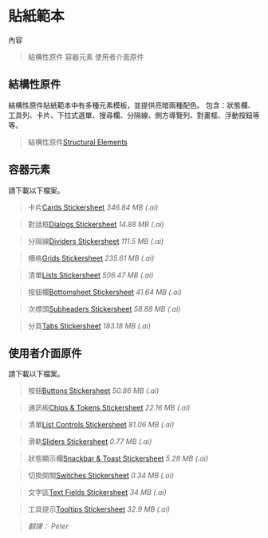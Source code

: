 
# 貼紙範本

內容
> 結構性原件
> 容器元素
> 使用者介面原件

## 結構性原件

結構性原件貼紙範本中有多種元素模板，並提供亮暗兩種配色。
包含：狀態欄、工具列、卡片、下拉式選單、搜尋欄、分隔線、側方導覽列、對畫框、浮動按鈕等等。

> 結構性原件[Structural Elements](http://material-design.storage.googleapis.com/downloads/stickersheet_uielements.ai)



## 容器元素

請下載以下檔案。

> 卡片[Cards Stickersheet](http://material-design.storage.googleapis.com/downloads/stickersheet_cards.ai)
*346.84 MB (.ai)*

> 對話框[Dialogs Stickersheet](http://material-design.storage.googleapis.com/downloads/stickersheet_dialogs.ai)
*14.88 MB (.ai)*

> 分隔線[Dividers Stickersheet](http://material-design.storage.googleapis.com/downloads/stickersheet_dividers.ai)
*111.5 MB (.ai)*

> 柵格[Grids Stickersheet](http://material-design.storage.googleapis.com/downloads/stickersheet_grids.ai)
*235.61 MB (.ai)*

> 清單[Lists Stickersheet](http://material-design.storage.googleapis.com/downloads/stickersheet_lists.ai)
*506.47 MB (.ai)*

> 按鈕欄[Bottomsheet Stickersheet](http://material-design.storage.googleapis.com/downloads/stickersheet_bottomsheets.ai)
*41.64 MB (.ai)*

> 次標頭[Subheaders Stickersheet](http://material-design.storage.googleapis.com/downloads/stickersheet_subheads.ai)
*58.88 MB (.ai)*

> 分頁[Tabs Stickersheet](http://material-design.storage.googleapis.com/downloads/stickersheet_tabs.ai)
*183.18 MB (.ai)*


## 使用者介面原件

請下載以下檔案。


> 按鈕[Buttons Stickersheet](http://material-design.storage.googleapis.com/downloads/stickersheet_buttons.ai)
*50.86 MB (.ai)*

> 通訊板[Chips & Tokens Stickersheet](http://material-design.storage.googleapis.com/downloads/stickersheet_chips.ai)
*22.16 MB (.ai)*

> 清單[List Controls Stickersheet](http://material-design.storage.googleapis.com/downloads/stickersheet_listcontrols.ai)
*81.06 MB (.ai)*

> 滑軌[Sliders Stickersheet](http://material-design.storage.googleapis.com/downloads/stickersheet_sliders.ai)
*0.77 MB (.ai)*

> 狀態顯示欄[Snackbar & Toast Stickersheet](http://material-design.storage.googleapis.com/downloads/stickersheet_toasts.ai)
*5.28 MB (.ai)*

> 切換開關[Switches Stickersheet](http://material-design.storage.googleapis.com/downloads/stickersheet_switches.ai)
*0.34 MB (.ai)*

> 文字區[Text Fields Stickersheet](http://material-design.storage.googleapis.com/downloads/stickersheet_textfields.ai)
*34 MB (.ai)*

> 工具提示[Tooltips Stickersheet](http://material-design.storage.googleapis.com/downloads/stickersheet_tooltips.ai)
*32.9 MB (.ai)*

> *翻譯： Peter*